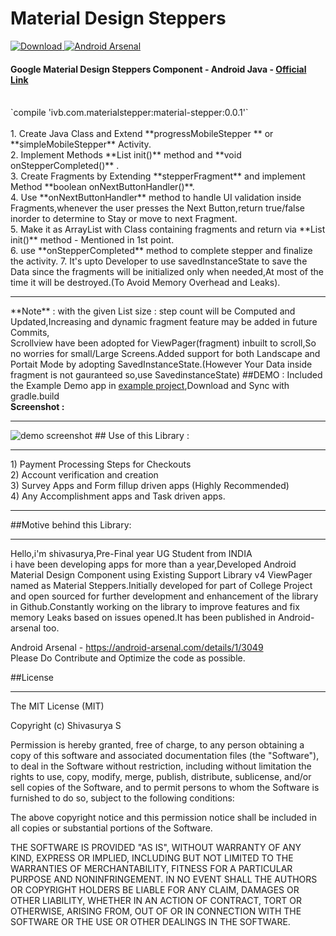 # Material Design Steppers 
[ ![Download](https://api.bintray.com/packages/shivasurya/materialsteppers/materialstepper/images/download.svg) ](https://bintray.com/shivasurya/materialsteppers/materialstepper/_latestVersion) [![Android Arsenal](https://img.shields.io/badge/Android%20Arsenal-Material%20Design%20Steppers-brightgreen.svg?style=flat)](http://android-arsenal.com/details/1/3049)
#### Google Material Design Steppers Component  - Android Java - <a href="https://www.google.co.in/design/spec/components/steppers.html">Official Link</a>
<br>
`compile 'ivb.com.materialstepper:material-stepper:0.0.1'`
<br />
<br />
1. Create Java Class and Extend **progressMobileStepper ** or **simpleMobileStepper** Activity.<br/>
2. Implement Methods **List<Class> init()** method and **void onStepperCompleted()** .<br />
3. Create Fragments by Extending **stepperFragment** and implement Method **boolean onNextButtonHandler()**.<br/>
4. Use **onNextButtonHandler** method to handle UI validation inside Fragments,whenever the user presses the Next Button,return true/false inorder to determine to Stay or move to next Fragment.<br/>
5. Make it as ArrayList with Class containing fragments and return via **List<Class> init()** method - Mentioned in 1st point.<br/>
6. use **onStepperCompleted** method to complete stepper and finalize the activity.
7. It's upto Developer to use savedInstanceState to save the Data since the fragments will be initialized only when needed,At most of the time it will be destroyed.(To Avoid Memory Overhead and Leaks).

<hr>
**Note** : with the given List size : step count will be Computed and Updated,Increasing and dynamic fragment feature may be added in future Commits,<br>
Scrollview have been adopted for ViewPager(fragment) inbuilt to scroll,So no worries for small/Large Screens.Added support for both Landscape and Portait Mode by adopting SavedInstanceState.(However Your Data inside fragment is not gauranteed so,use SavedinstanceState)
##DEMO : 
Included the Example Demo app in <a href="https://github.com/shivasurya/materialsteppers/tree/master/example">example project</a>,Download and Sync with gradle.build <br>
<b>Screenshot : </b>
<hr>
<img src="https://lh3.googleusercontent.com/2ryony7pO7evMgwuxn7iZCk6uYHVt0oLiA4RR7GY4MeobNbA4WT07Cpwxds9sjMqCrkU7ZKoaEHmIjg9ONK_6qT5xi4UEkxr8VffNoR_7u31rtMXN2lB9TXtx0ADC2YyDIXj5sHlEU8GzwaOsO-dm7v-BREpkQMcLJWL_qMXOwPSsUplJ5nPNiO52qHp_Tq1fTSI0UvApMB5EGPYvoNx0mw8zJOkd47X2VtlO4bbXZouZ83jet5pgp-k50_tNFDAIfjtmJiWS-cruL9QN6kqjYLupsRPNfwBAVKRcIIhKpl_tzSjNurhxLHuiZaJx7ayd0469JaFREQH-gLU6B45Bne1KJ2Ke1lB-RaGtTOgW1z6ni8zNGgAXpwWB67fCjufBRK0R-Q8s_65FL0qFhy645d8tGcIhTudLbVPpSUtmLcdZmvnVY6aiwdIO4k09ykWOj_dkNe6jj0Fsw1t-_ZpktGZrRIRBAJwAxbCvnrAFqlZOhZPwc1JDz69Xt5a8nDRGwauMVpTzij9bZ5rz2KnMlNi5xRRY2-r-4hMWLpQLph7nVLovc3jGaR7uspneRO1zxCn=w264-h265-no" alt="demo screenshot">
## Use of this Library :
<hr>
1) Payment Processing Steps for Checkouts <br />
2) Account verification and creation <br />
3) Survey Apps and Form fillup driven apps (Highly Recommended) <br />
4) Any Accomplishment apps and Task driven apps. <br >
<hr>

##Motive behind this Library:
<hr >
Hello,i'm shivasurya,Pre-Final year UG Student from INDIA<br />
i have been developing apps for more than a year,Developed Android Material Design Component using Existing Support Library v4 ViewPager named as Material Steppers.Initially developed for part of College Project and open sourced for further development and enhancement of the library in Github.Constantly working on the library to improve features and fix memory Leaks based on issues opened.It has been published in Android-arsenal too.

Android Arsenal - https://android-arsenal.com/details/1/3049
<br />
Please Do Contribute and Optimize the code as possible.

##License 
<hr>
The MIT License (MIT)

Copyright (c) Shivasurya S

Permission is hereby granted, free of charge, to any person obtaining a copy
of this software and associated documentation files (the "Software"), to deal
in the Software without restriction, including without limitation the rights
to use, copy, modify, merge, publish, distribute, sublicense, and/or sell
copies of the Software, and to permit persons to whom the Software is
furnished to do so, subject to the following conditions:

The above copyright notice and this permission notice shall be included in all
copies or substantial portions of the Software.

THE SOFTWARE IS PROVIDED "AS IS", WITHOUT WARRANTY OF ANY KIND, EXPRESS OR
IMPLIED, INCLUDING BUT NOT LIMITED TO THE WARRANTIES OF MERCHANTABILITY,
FITNESS FOR A PARTICULAR PURPOSE AND NONINFRINGEMENT. IN NO EVENT SHALL THE
AUTHORS OR COPYRIGHT HOLDERS BE LIABLE FOR ANY CLAIM, DAMAGES OR OTHER
LIABILITY, WHETHER IN AN ACTION OF CONTRACT, TORT OR OTHERWISE, ARISING FROM,
OUT OF OR IN CONNECTION WITH THE SOFTWARE OR THE USE OR OTHER DEALINGS IN THE
SOFTWARE.
